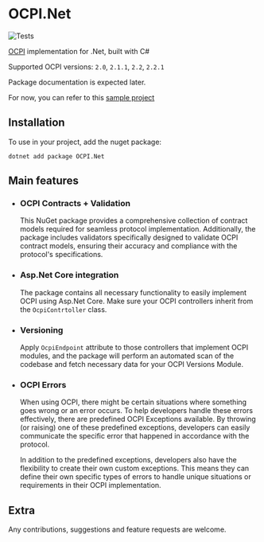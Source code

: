# OCPI.Net

![Tests](https://github.com/BitzArt/OCPI.Net/actions/workflows/Tests.yml/badge.svg)

[OCPI](https://github.com/ocpi/ocpi) implementation for .Net, built with C#

Supported OCPI versions: `2.0`, `2.1.1`, `2.2`, `2.2.1`

Package documentation is expected later.

For now, you can refer to this [sample project](sample/OCPI.Net.Sample)

## Installation

To use in your project, add the nuget package:
```
dotnet add package OCPI.Net
```

## Main features

- ### OCPI Contracts + Validation
  This NuGet package provides a comprehensive collection of contract models required for seamless protocol implementation. Additionally, the package includes validators specifically designed to validate OCPI contract models, ensuring their accuracy and compliance with the protocol's specifications.

- ### Asp.Net Core integration
  The package contains all necessary functionality to easily implement OCPI using Asp.Net Core. Make sure your OCPI controllers inherit from the `OcpiContrtoller` class.

- ### Versioning
  Apply `OcpiEndpoint` attribute to those controllers that implement OCPI modules, and the package will perform an automated scan of the codebase and fetch necessary data for your OCPI Versions Module.

- ### OCPI Errors
  When using OCPI, there might be certain situations where something goes wrong or an error occurs. To help developers handle these errors effectively, there are predefined OCPI Exceptions available. By throwing (or raising) one of these predefined exceptions, developers can easily communicate the specific error that happened in accordance with the protocol.

  In addition to the predefined exceptions, developers also have the flexibility to create their own custom exceptions. This means they can define their own specific types of errors to handle unique situations or requirements in their OCPI implementation.

## Extra

Any contributions, suggestions and feature requests are welcome.

